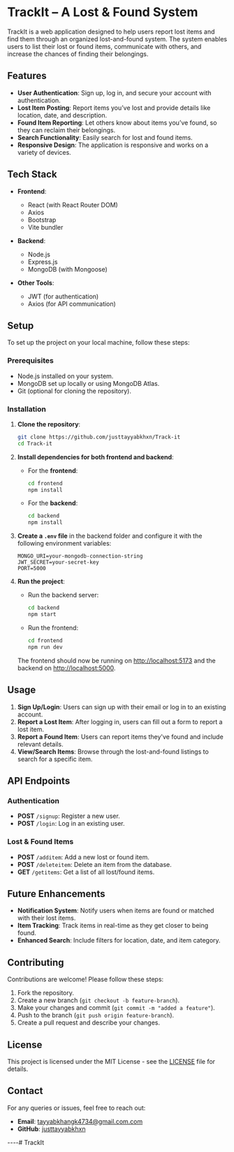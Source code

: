 # TrackIt – A Lost & Found System

TrackIt is a web application designed to help users report lost items and find them through an organized lost-and-found system. The system enables users to list their lost or found items, communicate with others, and increase the chances of finding their belongings.

## Features

- **User Authentication**: Sign up, log in, and secure your account with authentication.
- **Lost Item Posting**: Report items you’ve lost and provide details like location, date, and description.
- **Found Item Reporting**: Let others know about items you’ve found, so they can reclaim their belongings.
- **Search Functionality**: Easily search for lost and found items.
- **Responsive Design**: The application is responsive and works on a variety of devices.

## Tech Stack

- **Frontend**: 
  - React (with React Router DOM)
  - Axios
  - Bootstrap
  - Vite bundler

- **Backend**: 
  - Node.js
  - Express.js
  - MongoDB (with Mongoose)

- **Other Tools**:
  - JWT (for authentication)
  - Axios (for API communication)

## Setup

To set up the project on your local machine, follow these steps:

### Prerequisites

- Node.js installed on your system.
- MongoDB set up locally or using MongoDB Atlas.
- Git (optional for cloning the repository).

### Installation

1. **Clone the repository**:

   ```bash
   git clone https://github.com/justtayyabkhxn/Track-it
   cd Track-it
   ```

2. **Install dependencies for both frontend and backend**:

   - For the **frontend**:

     ```bash
     cd frontend
     npm install
     ```

   - For the **backend**:

     ```bash
     cd backend
     npm install
     ```

3. **Create a `.env` file** in the backend folder and configure it with the following environment variables:

   ```
   MONGO_URI=your-mongodb-connection-string
   JWT_SECRET=your-secret-key
   PORT=5000
   ```

4. **Run the project**:

   - Run the backend server:

     ```bash
     cd backend
     npm start
     ```

   - Run the frontend:

     ```bash
     cd frontend
     npm run dev
     ```

   The frontend should now be running on [http://localhost:5173](http://localhost:5173) and the backend on [http://localhost:5000](http://localhost:5000).

## Usage

1. **Sign Up/Login**: Users can sign up with their email or log in to an existing account.
2. **Report a Lost Item**: After logging in, users can fill out a form to report a lost item.
3. **Report a Found Item**: Users can report items they've found and include relevant details.
4. **View/Search Items**: Browse through the lost-and-found listings to search for a specific item.

## API Endpoints

### Authentication

- **POST** `/signup`: Register a new user.
- **POST** `/login`: Log in an existing user.

### Lost & Found Items

- **POST** `/additem`: Add a new lost or found item.
- **POST** `/deleteitem`: Delete an item from the database.
- **GET** `/getitems`: Get a list of all lost/found items.

## Future Enhancements

- **Notification System**: Notify users when items are found or matched with their lost items.
- **Item Tracking**: Track items in real-time as they get closer to being found.
- **Enhanced Search**: Include filters for location, date, and item category.

## Contributing

Contributions are welcome! Please follow these steps:

1. Fork the repository.
2. Create a new branch (`git checkout -b feature-branch`).
3. Make your changes and commit (`git commit -m "added a feature"`).
4. Push to the branch (`git push origin feature-branch`).
5. Create a pull request and describe your changes.

## License

This project is licensed under the MIT License - see the [LICENSE](LICENSE) file for details.

## Contact

For any queries or issues, feel free to reach out:

- **Email**: tayyabkhangk4734@gmail.com.com
- **GitHub**: [justtayyabkhxn](https://github.com/justtayyabkhxn)

----# TrackIt